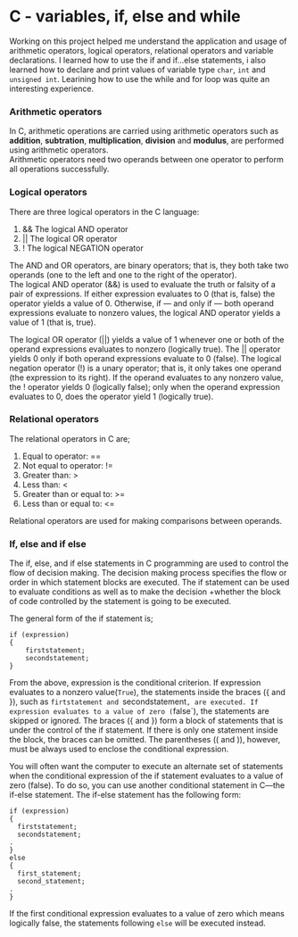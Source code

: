 
<h1>C - variables, if, else and while</h1>

Working on this project helped me understand the application and usage of arithmetic operators, logical operators, relational operators and variable declarations.
I learned how to use the if and if...else statements, i also learned how to declare and print values of variable type `char`, `int` and `unsigned int`. 
Learining how to use the while and for loop was quite an interesting experience.

<h3>Arithmetic operators</h3>

In C, arithmetic operations are carried using arithmetic operators such as <strong>addition</strong>, <strong>subtration</strong>, <strong>multiplication</strong>, <strong>division</strong> and <strong>modulus</strong>, are performed using arithmetic operators.  
Arithmetic operators need two operands between one operator to perform all operations successfully. 

<h3>Logical operators</h3>

There are three logical operators in the C language:
<ol> 
  <li>&& The logical AND operator</li>
  <li>|| The logical OR operator</li>
  <li>! The logical NEGATION operator</li>
</ol>

The AND and OR operators, are binary operators; that is, they both take two operands (one to the left and one to the right of the operator).  
The logical AND operator (&&) is used to evaluate the truth or falsity of a pair of expressions. If either expression evaluates to 0 (that is, false) the
operator yields a value of 0. Otherwise, if — and only if — both operand expressions evaluate to nonzero values, the logical AND operator yields a value of 1 (that is, true). 

The logical OR operator (||) yields a value of 1 whenever one or both of the operand expressions evaluates to nonzero (logically true). The || operator yields 0 only if both operand expressions evaluate to 0 (false). The logical negation operator (!) is a unary operator; that is, it only takes one operand (the expression to its right). If the operand evaluates to any nonzero value, the ! operator yields 0 (logically false); only when the operand expression evaluates to 0, does the operator yield 1 (logically true).

<h3>Relational operators</h3>

The relational operators in C are;
<ol>
  <li>Equal to operator: ==</li>
  <li>Not equal to operator: !=</li>
  <li>Greater than: ></li>
  <li>Less than: <</li>
  <li>Greater than or equal to: >=</li>
  <li>Less than or equal to: <=</li>
 </ol>
 Relational operators are used for making comparisons between operands.
 
<h3>If, else and if else</h3>
 
The if, else, and if else statements in C programming are used to control the flow of decision making. The decision making process specifies the flow or order in which statement blocks are executed. The if statement can be used to evaluate conditions as well as to make the decision +whether the block of code controlled by the statement is going to be executed. 

The general form of the if statement is;
```
if (expression)                                       
{ 
    firststatement;
    secondstatement;                                                                                                                                                  }                                                                                                               

```
From the above, expression is the conditional criterion. If expression evaluates to a nonzero value(`True`), the statements inside the braces ({ and }), such as `firtstatement and `secondstatement`, are executed. If expression evaluates to a value of zero (`false`), the statements are skipped or ignored.
The braces ({ and }) form a block of statements that is under the control of the if statement. If there is only one statement inside the block, the braces can be omitted. The parentheses (( and )), however, must be always used to enclose the conditional expression.

You will often want the computer to execute an alternate set of statements when the conditional expression of the if statement evaluates to a value of zero (false). To do so, you can use another conditional statement in C—the if-else statement. The if-else statement has the following form:

```
if (expression) 
{  
  firststatement;
  secondstatement;
.
}
else 
{
  first_statement;
  second_statement;
.
}

```

If the first conditional expression evaluates to a value of zero which means logically false, the statements following `else` will be executed instead.





